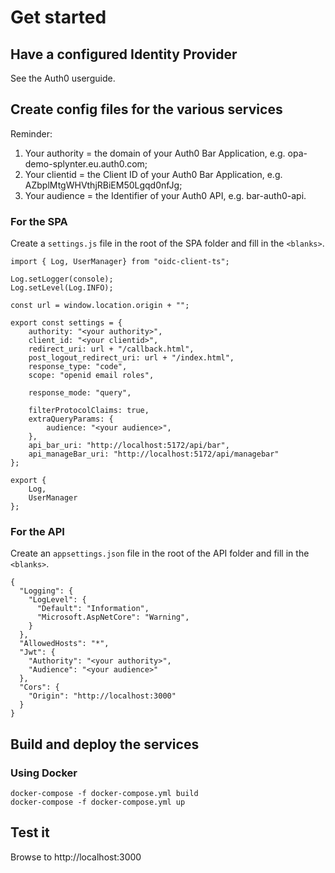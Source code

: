# Get started
## Have a configured Identity Provider
See the Auth0 userguide. 

## Create config files for the various services
Reminder: 
1. Your authority = the domain of your Auth0 Bar Application,
e.g. opa-demo-splynter.eu.auth0.com;
2. Your clientid = the Client ID of your Auth0 Bar Application,
e.g. AZbplMtgWHVthjRBiEM50Lgqd0nfJg;
3. Your audience = the Identifier of your Auth0 API,
e.g. bar-auth0-api.

### For the SPA
Create a `settings.js` file in the root of the SPA folder and fill in the `<blanks>`.

```
import { Log, UserManager} from "oidc-client-ts";

Log.setLogger(console);
Log.setLevel(Log.INFO);

const url = window.location.origin + "";

export const settings = {
    authority: "<your authority>",
    client_id: "<your clientid>",
    redirect_uri: url + "/callback.html",
    post_logout_redirect_uri: url + "/index.html",
    response_type: "code",
    scope: "openid email roles",

    response_mode: "query",

    filterProtocolClaims: true,
    extraQueryParams: {
        audience: "<your audience>",
    },
    api_bar_uri: "http://localhost:5172/api/bar",
    api_manageBar_uri: "http://localhost:5172/api/managebar"
};

export {
    Log,
    UserManager
};

```
### For the API
Create an `appsettings.json` file in the root of the API folder and fill in the `<blanks>`.

```
{
  "Logging": {
    "LogLevel": {
      "Default": "Information",
      "Microsoft.AspNetCore": "Warning",
    }
  },
  "AllowedHosts": "*",
  "Jwt": {
    "Authority": "<your authority>",
    "Audience": "<your audience>"
  },
  "Cors": {
    "Origin": "http://localhost:3000"
  }
}
```

## Build and deploy the services
### Using Docker
```
docker-compose -f docker-compose.yml build
docker-compose -f docker-compose.yml up
```

## Test it
Browse to http://localhost:3000